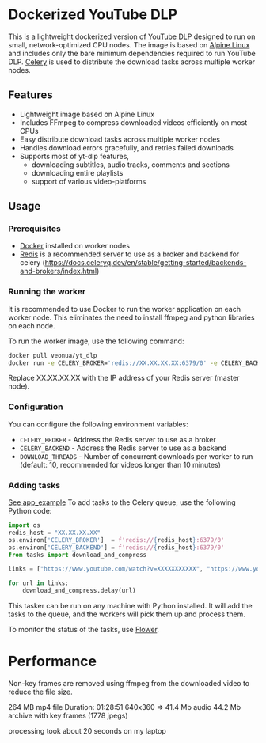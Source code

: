 # Dockerized YouTube DLP

This is a lightweight dockerized version of [YouTube DLP](https://github.com/yt-dlp/yt-dlp) designed to run on small, network-optimized CPU nodes.
The image is based on [Alpine Linux](https://alpinelinux.org/) and includes only the bare minimum dependencies required to run YouTube DLP.
[Celery](https://docs.celeryq.dev/en/stable/index.html) is used to distribute the download tasks across multiple worker nodes.


## Features

- Lightweight image based on Alpine Linux
- Includes FFmpeg to compress downloaded videos efficiently on most CPUs
- Easy distribute download tasks across multiple worker nodes
- Handles download errors gracefully, and retries failed downloads
- Supports most of yt-dlp features, 
  - downloading subtitles, audio tracks, comments and sections
  - downloading entire playlists
  - support of various video-platforms

## Usage

### Prerequisites

- [Docker](https://docs.docker.com/get-docker/) installed on worker nodes
- [Redis](https://redis.io/) is a recommended server to use as a broker and backend for celery (https://docs.celeryq.dev/en/stable/getting-started/backends-and-brokers/index.html)

### Running the worker

It is recommended to use Docker to run the worker application on each worker node. This eliminates the need to install ffmpeg and python libraries on each node.

To run the worker image, use the following command:

```bash
docker pull veonua/yt_dlp
docker run -e CELERY_BROKER='redis://XX.XX.XX.XX:6379/0' -e CELERY_BACKEND='redis://XX.XX.XX.XX:6379/0' -v /path/to/store/:/output/ --rm -it veonua/yt_dlp
```

Replace XX.XX.XX.XX with the IP address of your Redis server (master node).

### Configuration

You can configure the following environment variables:

- `CELERY_BROKER` - Address the Redis server to use as a broker
- `CELERY_BACKEND` - Address the Redis server to use as a backend
- `DOWNLOAD_THREADS` - Number of concurrent downloads per worker to run (default: 10, recommended for videos longer than 10 minutes)

### Adding tasks

[See app_example](./app_example/main.py)
To add tasks to the Celery queue, use the following Python code:

```python
import os
redis_host = "XX.XX.XX.XX"
os.environ['CELERY_BROKER']  = f'redis://{redis_host}:6379/0'
os.environ['CELERY_BACKEND'] = f'redis://{redis_host}:6379/0'
from tasks import download_and_compress

links = ["https://www.youtube.com/watch?v=XXXXXXXXXXX", "https://www.youtube.com/watch?v=YYYYYYYYYYY"] 

for url in links:
    download_and_compress.delay(url)
```

This tasker can be run on any machine with Python installed. It will add the tasks to the queue, and the workers will pick them up and process them.

To monitor the status of the tasks, use [Flower](https://flower.readthedocs.io/en/latest/).


# Performance

Non-key frames are removed using ffmpeg from the downloaded video to reduce the file size.

264 MB mp4 file Duration: 01:28:51  640x360  =>
  41.4 Mb audio
  44.2 Mb archive with key frames (1778 jpegs)

processing took about 20 seconds on my laptop